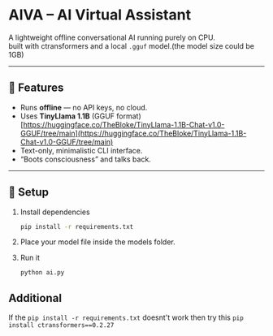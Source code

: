 # AIVA – AI Virtual Assistant

A lightweight offline conversational AI running purely on CPU.  
built with ctransformers and a local `.gguf` model.(the model size could be 1GB)

---

## 🧠 Features
- Runs **offline** — no API keys, no cloud.
- Uses **TinyLlama 1.1B** (GGUF format) [https://huggingface.co/TheBloke/TinyLlama-1.1B-Chat-v1.0-GGUF/tree/main](https://huggingface.co/TheBloke/TinyLlama-1.1B-Chat-v1.0-GGUF/tree/main)
- Text-only, minimalistic CLI interface.
- “Boots consciousness” and talks back.

---

## 🧩 Setup
1. Install dependencies  
   ```bash
   pip install -r requirements.txt
   ```
2. Place your model file inside the models folder.

3. Run it
    ```cmd
    python ai.py
    ```

## Additional
If the `pip install -r requirements.txt` doesnt't work then try this `pip install ctransformers==0.2.27`
